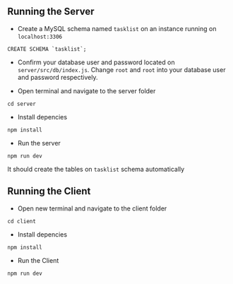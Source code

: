 ## Running the Server

- Create a MySQL schema named `tasklist` on an instance running on `localhost:3306`
```
CREATE SCHEMA `tasklist`;
```

- Confirm your database user and password located on `server/src/db/index.js`. Change `root` and `root` into your database user and password respectively.

- Open terminal and navigate to the server folder
```
cd server
```

- Install depencies
```
npm install
```

- Run the server
```
npm run dev
```
It should create the tables on `tasklist` schema automatically

## Running the Client

- Open new terminal and navigate to the client folder
```
cd client
```

- Install depencies
```
npm install
```

- Run the Client
```
npm run dev
```